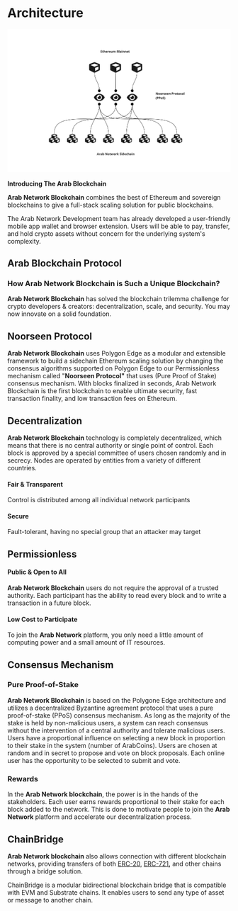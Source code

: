 # Architecture

![Architecture](<../../../.gitbook/assets/Untitled (10).jpg>)

**Introducing The Arab Blockchain**

**Arab Network Blockchain** combines the best of Ethereum and sovereign blockchains to give a full-stack scaling solution for public blockchains. &#x20;

The Arab Network Development team has already developed a user-friendly mobile app wallet and browser extension. Users will be able to pay, transfer, and hold crypto assets without concern for the underlying system's complexity.

## **Arab Blockchain Protocol**

### **How** Arab Network Blockchain is Such a Unique Blockchain? <a href="#why-is-algorand-such-a-unique-blockchain" id="why-is-algorand-such-a-unique-blockchain"></a>

**Arab Network Blockchain** has solved the blockchain trilemma challenge for crypto developers & creators: decentralization, scale, and security. You may now innovate on a solid foundation.

## **Noorseen Protocol**

**Arab Network Blockchain** uses Polygon Edge as a modular and extensible framework to build a sidechain Ethereum scaling solution by changing the consensus algorithms supported on Polygon Edge to our Permissionless mechanism called "**Noorseen Protocol"** that uses (Pure Proof of Stake) consensus mechanism. With blocks finalized in seconds, Arab Network Blockchain is the first blockchain to enable ultimate security, fast transaction finality, and low transaction fees on Ethereum.

## Decentralization <a href="#decentralization" id="decentralization"></a>

**Arab Network Blockchain** technology is completely decentralized, which means that there is no central authority or single point of control. Each block is approved by a special committee of users chosen randomly and in secrecy. Nodes are operated by entities from a variety of different countries.

#### Fair & Transparent <a href="#fair-transparent" id="fair-transparent"></a>

Control is distributed among all individual network participants

#### Secure <a href="#secure" id="secure"></a>

Fault-tolerant, having no special group that an attacker may target

## Permissionless <a href="#permissionless" id="permissionless"></a>

#### Public & Open to All <a href="#public-open-to-all" id="public-open-to-all"></a>

**Arab Network Blockchain** users do not require the approval of a trusted authority. Each participant has the ability to read every block and to write a transaction in a future block.

#### Low Cost to Participate <a href="#low-cost-to-participate" id="low-cost-to-participate"></a>

To join the **Arab Network** platform, you only need a little amount of computing power and a small amount of IT resources.

## **Consensus Mechanism**

### Pure Proof-of-Stake <a href="#pure-proof-of-stake" id="pure-proof-of-stake"></a>

**Arab Network Blockchain** is based on the Polygone Edge architecture and utilizes a decentralized Byzantine agreement protocol that uses a pure proof-of-stake (PPoS) consensus mechanism. As long as the majority of the stake is held by non-malicious users, a system can reach consensus without the intervention of a central authority and tolerate malicious users. Users have a proportional influence on selecting a new block in proportion to their stake in the system (number of ArabCoins). Users are chosen at random and in secret to propose and vote on block proposals. Each online user has the opportunity to be selected to submit and vote.

### Rewards <a href="#rewards" id="rewards"></a>

In the **Arab Network blockchain**, the power is in the hands of the stakeholders. Each user earns rewards proportional to their stake for each block added to the network. This is done to motivate people to join the **Arab Network** platform and accelerate our decentralization process.

## **ChainBridge**

**Arab Network blockchain** also allows connection with different blockchain networks, providing transfers of both [ERC-20](https://ethereum.org/en/developers/docs/standards/tokens/erc-20), [ERC-721](https://ethereum.org/en/developers/docs/standards/tokens/erc-721)**,** and other chains through a bridge solution.

ChainBridge is a modular bidirectional blockchain bridge that is compatible with EVM and Substrate chains. It enables users to send any type of asset or message to another chain.
